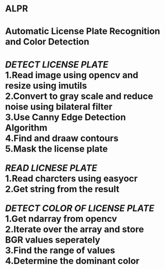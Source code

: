 # ALPR
<h1>Automatic License Plate Recognition and Color Detection<h1/>

***DETECT LICENSE PLATE***<br/>
1.Read image using opencv and resize using imutils<br/>
2.Convert to gray scale and reduce noise using bilateral filter<br/>
3.Use **Canny Edge Detection** Algorithm <br/>
4.Find and draaw contours<br/>
5.Mask the license plate<br/>

***READ LICNESE PLATE***<br/>
1.Read charcters using easyocr<br/>
2.Get string from the result<br/>

***DETECT COLOR OF LICENSE PLATE***<br/>
1.Get ndarray from opencv<br/>
2.Iterate over the array and store BGR values seperately<br/>
3.Find the range of values<br/>
4.Determine the dominant color<br/>
